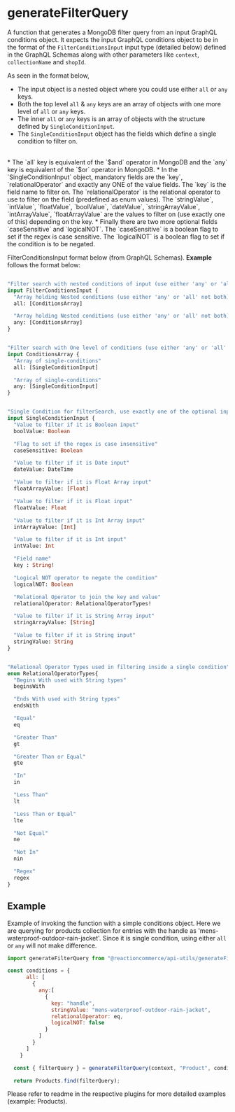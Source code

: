 
# generateFilterQuery

A function that generates a MongoDB filter query from an input GraphQL conditions object. It expects the input GraphQL conditions object to be in the format of the `FilterConditionsInput` input type (detailed below) defined in the GraphQL  Schemas along with other parameters like `context`, `collectionName` and `shopId`.

As seen in the format below, 
* The input object is a nested object where you could use  either `all` or `any` keys.
* Both the top level `all` & `any` keys are an array of objects with one more level of `all` or `any` keys.
* The inner `all` or `any` keys is an array of objects with the structure defined by `SingleConditionInput`.
* The `SingleConditionInput` object has the fields which define a single condition to filter on.
<br>
* The `all` key is equivalent of the `$and` operator in MongoDB and the `any` key is equivalent of the `$or` operator in MongoDB.
* In the `SingleConditionInput` object, mandatory fields are the `key`, `relationalOperator` and exactly any ONE of the value fields. The `key` is the field name to filter on. The `relationalOperator` is the relational operator to use to filter on the field (predefined as enum values). The `stringValue`, `intValue`, `floatValue`, `boolValue`, `dateValue`, `stringArrayValue`, `intArrayValue`, `floatArrayValue` are the values to filter on (use exactly one of this) depending on the key.
* Finally there are two more optional fields `caseSensitive` and `logicalNOT`. The `caseSensitive` is a boolean flag to set if the regex is case sensitive. The `logicalNOT` is a boolean flag to set if the condition is to be negated.

FilterConditionsInput format below (from GraphQL Schemas). __Example__ follows the format below:


```graphql

"Filter search with nested conditions of input (use either 'any' or 'all' not both)"
input FilterConditionsInput {
  "Array holding Nested conditions (use either 'any' or 'all' not both)"
  all: [ConditionsArray]

  "Array holding Nested conditions (use either 'any' or 'all' not both)"
  any: [ConditionsArray]
}


"Filter search with One level of conditions (use either 'any' or 'all' not both)"
input ConditionsArray {
  "Array of single-conditions"
  all: [SingleConditionInput]

  "Array of single-conditions"
  any: [SingleConditionInput]
}


"Single Condition for filterSearch, use exactly one of the optional input value type"
input SingleConditionInput {
  "Value to filter if it is Boolean input"
  boolValue: Boolean

  "Flag to set if the regex is case insensitive"
  caseSensitive: Boolean

  "Value to filter if it is Date input"
  dateValue: DateTime

  "Value to filter if it is Float Array input" 
  floatArrayValue: [Float]

  "Value to filter if it is Float input"
  floatValue: Float

  "Value to filter if it is Int Array input" 
  intArrayValue: [Int]

  "Value to filter if it is Int input"
  intValue: Int

  "Field name"
  key : String!

  "Logical NOT operator to negate the condition"
  logicalNOT: Boolean

  "Relational Operator to join the key and value"
  relationalOperator: RelationalOperatorTypes!

  "Value to filter if it is String Array input"
  stringArrayValue: [String]

  "Value to filter if it is String input"
  stringValue: String
}


"Relational Operator Types used in filtering inside a single condition"
enum RelationalOperatorTypes{
  "Begins With used with String types"
  beginsWith

  "Ends With used with String types"
  endsWith

  "Equal"
  eq

  "Greater Than"
  gt

  "Greater Than or Equal"
  gte

  "In"
  in

  "Less Than"
  lt

  "Less Than or Equal"
  lte

  "Not Equal"
  ne

  "Not In"
  nin

  "Regex"
  regex
}


```


## Example

Example of invoking the function with a simple conditions object. Here we are querying for products collection for entries with the handle as 'mens-waterproof-outdoor-rain-jacket'. Since it is single condition, using either `all` or `any` will not make difference. 

```js
import generateFilterQuery from "@reactioncommerce/api-utils/generateFilterQuery.js";

const conditions = {
      all: [
        {
          any:[
            {
              key: "handle",
              stringValue: "mens-waterproof-outdoor-rain-jacket",
              relationalOperator: eq,
              logicalNOT: false
            }
          ]
        }
      ]
    }

  const { filterQuery } = generateFilterQuery(context, "Product", conditions, shopId);

  return Products.find(filterQuery);
```

Please refer to readme in the respective plugins for more detailed examples (example: Products).

